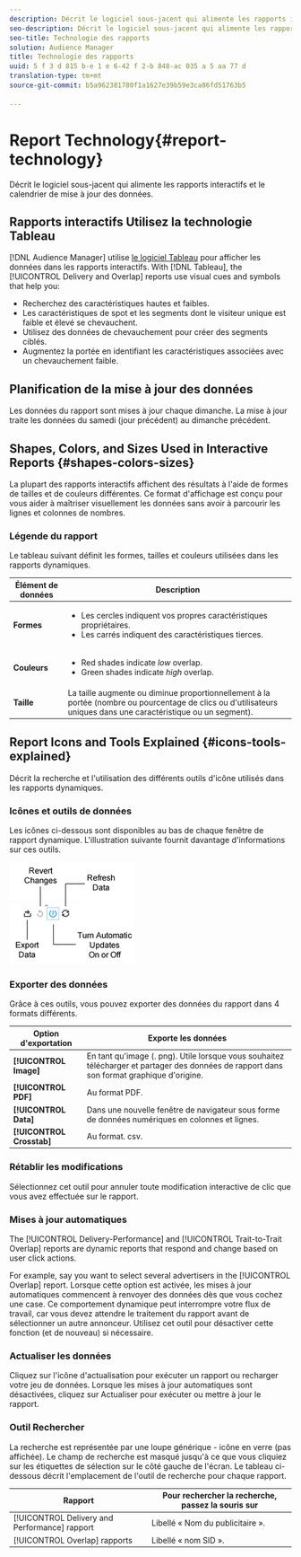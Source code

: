 ```yaml
---
description: Décrit le logiciel sous-jacent qui alimente les rapports interactifs et le calendrier de mise à jour des données.
seo-description: Décrit le logiciel sous-jacent qui alimente les rapports interactifs et le calendrier de mise à jour des données.
seo-title: Technologie des rapports
solution: Audience Manager
title: Technologie des rapports
uuid: 5 f 3 d 815 b-e 1 e 6-42 f 2-b 848-ac 035 a 5 aa 77 d
translation-type: tm+mt
source-git-commit: b5a962381780f1a1627e39b59e3ca86fd51763b5

---
```



# Report Technology{#report-technology}

Décrit le logiciel sous-jacent qui alimente les rapports interactifs et le calendrier de mise à jour des données.

<!-- 

c_report_technology.xml

 -->

## Rapports interactifs Utilisez la technologie Tableau

[!DNL Audience Manager] utilise [le logiciel Tableau](https://www.tableausoftware.com/) pour afficher les données dans les rapports interactifs. With [!DNL Tableau], the [!UICONTROL Delivery and Overlap] reports use visual cues and symbols that help you:

* Recherchez des caractéristiques hautes et faibles.
* Les caractéristiques de spot et les segments dont le visiteur unique est faible et élevé se chevauchent.
* Utilisez des données de chevauchement pour créer des segments ciblés.
* Augmentez la portée en identifiant les caractéristiques associées avec un chevauchement faible.

## Planification de la mise à jour des données

Les données du rapport sont mises à jour chaque dimanche. La mise à jour traite les données du samedi (jour précédent) au dimanche précédent.

## Shapes, Colors, and Sizes Used in Interactive Reports {#shapes-colors-sizes}

La plupart des rapports interactifs affichent des résultats à l'aide de formes de tailles et de couleurs différentes. Ce format d'affichage est conçu pour vous aider à maîtriser visuellement les données sans avoir à parcourir les lignes et colonnes de nombres.

<!-- 

r_legend.xml

 -->

### Légende du rapport

Le tableau suivant définit les formes, tailles et couleurs utilisées dans les rapports dynamiques.

<table id="table_EC180A96E3784FC6B81FCFB546C4A3FA"> 
 <thead> 
  <tr> 
   <th colname="col1" class="entry"> Élément de données </th> 
   <th colname="col2" class="entry"> Description </th> 
  </tr> 
 </thead>
 <tbody> 
  <tr> 
   <td colname="col1"> <b>Formes</b> </td> 
   <td colname="col2"> 
    <ul id="ul_076773ABD0BB4CE6834ACFA8B3D6AC2E"> 
     <li id="li_BBAB37A6EC1549B48C0E4D3BFAF7062C">Les cercles indiquent vos propres caractéristiques propriétaires. </li> 
     <li id="li_371331AE984A4A999CE0596EA13987E0">Les carrés indiquent des caractéristiques tierces. </li> 
    </ul> </td> 
  </tr> 
  <tr> 
   <td colname="col1"> <b>Couleurs</b> </td> 
   <td colname="col2"> 
    <ul id="ul_F5D243297F0C4E5A8EDCBD28A548869E"> 
     <li id="li_332EB873A35440E6BB6093E36A0FAC3D">Red shades indicate <i>low</i> overlap. </li> 
     <li id="li_29DFDB1218DF4069B5DCFF841D48EF56">Green shades indicate <i>high</i> overlap. </li> 
    </ul> </td> 
  </tr> 
  <tr> 
   <td colname="col1"> <b>Taille</b> </td> 
   <td colname="col2"> La taille augmente ou diminue proportionnellement à la portée (nombre ou pourcentage de clics ou d'utilisateurs uniques dans une caractéristique ou un segment). </td> 
  </tr> 
 </tbody> 
</table>

## Report Icons and Tools Explained {#icons-tools-explained}

Décrit la recherche et l'utilisation des différents outils d'icône utilisés dans les rapports dynamiques.

<!-- 

r_icons.xml

 -->

### Icônes et outils de données

Les icônes ci-dessous sont disponibles au bas de chaque fenêtre de rapport dynamique. L'illustration suivante fournit davantage d'informations sur ces outils.

![](assets/tools_icons90.png)

### Exporter des données

Grâce à ces outils, vous pouvez exporter des données du rapport dans 4 formats différents.

| Option d'exportation | Exporte les données |
|---|---|
| **[!UICONTROL Image]** | En tant qu'image (. png). Utile lorsque vous souhaitez télécharger et partager des données de rapport dans son format graphique d'origine. |
| **[!UICONTROL PDF]** | Au format PDF. |
| **[!UICONTROL Data]** | Dans une nouvelle fenêtre de navigateur sous forme de données numériques en colonnes et lignes. |
| **[!UICONTROL Crosstab]** | Au format. csv. |

### Rétablir les modifications

Sélectionnez cet outil pour annuler toute modification interactive de clic que vous avez effectuée sur le rapport.

### Mises à jour automatiques

The [!UICONTROL Delivery-Performance] and [!UICONTROL Trait-to-Trait Overlap] reports are dynamic reports that respond and change based on user click actions.

For example, say you want to select several advertisers in the [!UICONTROL Overlap] report. Lorsque cette option est activée, les mises à jour automatiques commencent à renvoyer des données dès que vous cochez une case. Ce comportement dynamique peut interrompre votre flux de travail, car vous devez attendre le traitement du rapport avant de sélectionner un autre annonceur. Utilisez cet outil pour désactiver cette fonction (et de nouveau) si nécessaire.

### Actualiser les données

Cliquez sur l'icône d'actualisation pour exécuter un rapport ou recharger votre jeu de données. Lorsque les mises à jour automatiques sont désactivées, cliquez sur Actualiser pour exécuter ou mettre à jour le rapport.

### Outil Rechercher

La recherche est représentée par une loupe générique - icône en verre (pas affichée). Le champ de recherche est masqué jusqu'à ce que vous cliquiez sur les étiquettes de sélection sur le côté gauche de l'écran. Le tableau ci-dessous décrit l'emplacement de l'outil de recherche pour chaque rapport.

| Rapport | Pour rechercher la recherche, passez la souris sur |
|---|---|
| [!UICONTROL Delivery and Performance] rapport | Libellé « Nom du publicitaire ». |
| [!UICONTROL Overlap] rapports | Libellé « nom SID ». |
